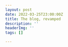 ```yaml
---
layout: post
date: 2022-03-25T23:00:00Z
title: The blog, revamped
description: ''
headerImg: ''
tags: []

---
```

